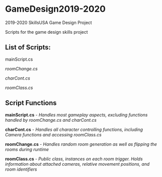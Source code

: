# GameDesign2019-2020
2019-2020 SkillsUSA Game Design Project

Scripts for the game design skills project

## List of Scripts:
mainScript.cs

_roomChange.cs_

_charCont.cs_

_roomClass.cs_

## Script Functions

**mainScript.cs** - _Handles most gameplay aspects, excluding functions handled by roomChange.cs and charCont.cs_

**charCont.cs** - _Handles all character controlling functions, including Camera functions and accessing roomClass.cs_

**roomChange.cs** - _Handles random room generation as well as flipping the rooms during runtime_

**roomClass.cs** - _Public class, instances on each room trigger. Holds information about attached cameras, relative movement positions, and room identifiers_